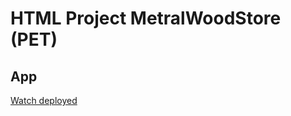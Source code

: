 # HTML Project MetralWoodStore (PET)

## App
[Watch deployed](https://kultibus.github.io/woodmetalirk)
